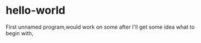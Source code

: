 # hello-world
First unnamed program,would work on some after I'll get some idea what to begin with,
